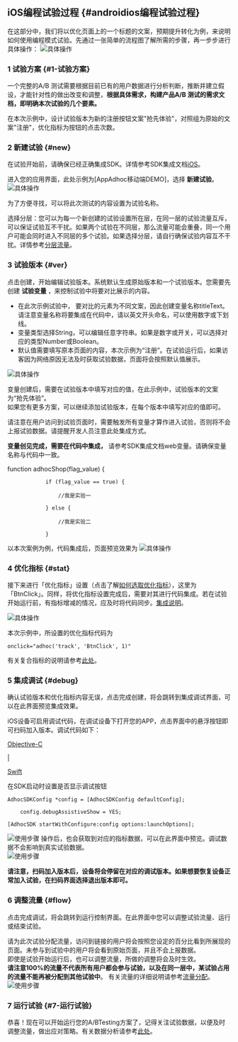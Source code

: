 ## iOS编程试验过程 {#androidios编程试验过程}

在这部分中，我们将以优化页面上的一个标题的文案，预期提升转化为例，来说明如何使用编程模式试验。先通过一张简单的流程图了解所需的步骤，再一步步进行具体操作： ![](http://doc.appadhoc.com/_images/design/codingflow.png "具体操作")

### 1 试验方案 {#1-试验方案}

一个完整的A/B 测试需要根据目前已有的用户数据进行分析判断，推断并建立假设，才能针对性的做出改变和调整，**根据具体需求，构建产品A/B 测试的需求文档，即明确本次试验的几个要素。**

在本次示例中，设计试验版本为新的注册按钮文案"抢先体验"，对照组为原始的文案"注册"，优化指标为按钮的点击次数。

### 2 新建试验 {#new}

在试验开始前，请确保已经正确集成SDK。详情参考SDK集成文档[iOS](http://doc.appadhoc.com/sdk/iosSDK.html)。

进入您的应用界面，此处示例为\[AppAdhoc移动端DEMO\]，选择 **新建试验**。 ![](http://doc.appadhoc.com/_images/expsetting/create_appcoding.png "具体操作")

为了方便寻找，可以将此次测试的内容设置为试验名称。

选择分层：您可以为每一个新创建的试验设置所在层，在同一层的试验流量互斥，可以保证试验互不干扰。如果两个试验在不同层，那么流量可能会重叠，同一个用户可能会同时进入不同层的多个试验。如果选择分层，请自行确保试验内容互不干扰。详情参考[分层流量](http://doc.appadhoc.com/expFlow/stratifiedFlow.html)。

### 3 试验版本 {#ver}

点击创建，开始编辑试验版本。系统默认生成原始版本和一个试验版本。您需要先创建 **试验变量** ，来控制试验中将要对比展示的内容。

* 在此次示例试验中， 要对比的元素为不同文案，因此创建变量名称titleText。请注意变量名称将要集成在代码中，请以英文开头命名，可以使用数字或下划线。
* 变量类型选择String，可以编辑任意字符串。如果是数字或开关，可以选择对应的类型Number或Boolean。
* 默认值需要填写原本页面的内容，本次示例为“注册”。在试验运行后，如果访客因为网络原因无法及时获取试验数据，页面将会按照默认值展示。

![](http://doc.appadhoc.com/_images/expsetting/create_flag.png "具体操作")

变量创建后，需要在试验版本中填写对应的值，在此示例中，试验版本的文案为“抢先体验”。  
如果您有更多方案，可以继续添加试验版本，在每个版本中填写对应的值即可。

请注意在用户访问到试验页面时，需要触发所有变量才算作进入试验，否则将不会上报试验数据。请提醒开发人员注意此处集成方式。

**变量创见完成，需要在代码中集成，** 请参考SDK集成文档web变量。请确保变量名称与代码中一致。

function adhocShop\(flag\_value\) {

```
            if (flag_value == true) {

                //我是实验一

            } else {

                //我是实验二

            }
```

以本次案例为例，代码集成后，页面预览效果为 ![](http://doc.appadhoc.com/_images/debug/page.png "具体操作")

### 4 优化指标 {#stat}

接下来进行「优化指标」设置（点击了解[如何选取优化指标](http://doc.appadhoc.com/dataDecision/select.html)），这里为「BtnClick」。同样，将优化指标设置完成后，需要对其进行代码集成。若在试验开始运行前，有指标增减的情况，应及时将代码同步。[集成说明](http://doc.appadhoc.com/sdk/htmlSDK.html#stat)。

![](http://doc.appadhoc.com/_images/expsetting/create_stat.png "具体操作")

本次示例中，所设置的优化指标代码为

```
onclick="adhoc('track', 'BtnClick', 1)"
```

有关复合指标的说明请参考[此处](http://doc.appadhoc.com/expFlow/stat.html#comstat)。

### 5 集成调试 {#debug}

确认试验版本和优化指标内容无误，点击完成创建，将会跳转到集成调试界面，可以在此界面预览集成效果。

iOS设备可启用调试代码，在调试设备下打开您的APP，点击界面中的悬浮按钮即可扫码加入版本。调试代码如下：

[Objective-C](javascript:;)

\|

[Swift](javascript:;)

在SDK启动时设置是否显示调试按钮

```
AdhocSDKConfig *config = [AdhocSDKConfig defaultConfig];

    config.debugAssistiveShow = YES;

[AdhocSDK startWithConfigure:config options:launchOptions];
```

![](http://doc.appadhoc.com/_images/debug/scan.png "使用步骤") 操作后，也会获取到对应的指标数据，可以在此界面中预览。调试数据不会影响到真实试验数据。  
![](http://doc.appadhoc.com/_images/debug/data.png "使用步骤")

**请注意，扫码加入版本后，设备将会停留在对应的调试版本。如果想要恢复设备正常加入试验，在扫码界面选择退出版本即可。**

### 6 调整流量 {#flow}

点击完成调试，将会跳转到运行控制界面。在此界面中您可以调整试验流量、运行或结束试验。

请为此次试验分配流量，访问到链接的用户将会按照您设定的百分比看到所展现的页面。未参与到试验中的用户将会看到原始页面，并且不会上报数据。  
即使是试验开始运行后，也可以调整流量，所做的调整将会及时生效。  
**请注意100%的流量不代表所有用户都会参与试验，以及在同一层中，某试验占用的流量不能再被分配到其他试验中**。 有关流量的详细说明请参考[流量分配](http://doc.appadhoc.com/expFlow/stratifiedFlow.html)。 ![](http://doc.appadhoc.com/_images/expsetting/flow.png "使用步骤")

### 7 运行试验 {#7-运行试验}

恭喜！现在可以开始运行您的A/BTesting方案了，记得关注试验数据，以便及时调整流量，做出应对策略。有关数据分析请参考[此处](http://doc.appadhoc.com/runAnalysis)。

